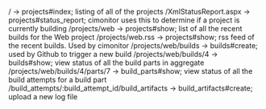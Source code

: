 /                                        -> projects#index; listing of all of the projects
/XmlStatusReport.aspx                    -> projects#status_report; cimonitor uses this to determine if a project is currently building
/projects/web                            -> projects#show; list of all the recent builds for the Web project
/projects/web.rss                        -> projects#show; rss feed of the recent builds. Used by cimonitor
/projects/web/builds                     -> builds#create; used by Github to trigger a new build
/projects/web/builds/4                   -> builds#show; view status of all the build parts in aggregate
/projects/web/builds/4/parts/7           -> build_parts#show; view status of all the build attempts for a build part
/build_attempts/:build_attempt_id/build_artifacts -> build_artifacts#create; upload a new log file
